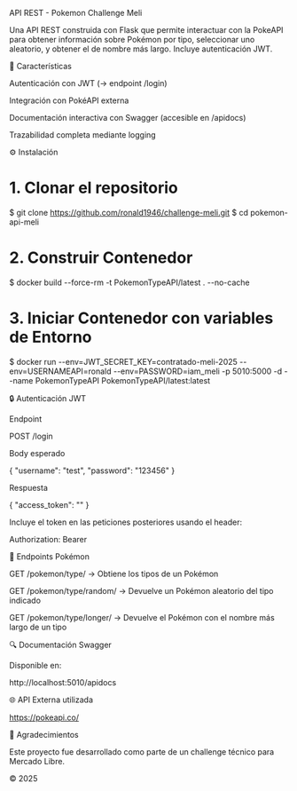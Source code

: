 API REST - Pokemon Challenge Meli

Una API REST construida con Flask que permite interactuar con la PokeAPI para obtener información sobre Pokémon por tipo, seleccionar uno aleatorio, y obtener el de nombre más largo. Incluye autenticación JWT.

🚀 Características

Autenticación con JWT (→ endpoint /login)

Integración con PokéAPI externa

Documentación interactiva con Swagger (accesible en /apidocs)

Trazabilidad completa mediante logging

⚙️ Instalación

# 1. Clonar el repositorio
$ git clone https://github.com/ronald1946/challenge-meli.git
$ cd pokemon-api-meli

# 2. Construir Contenedor
$ docker build --force-rm -t PokemonTypeAPI/latest . --no-cache

# 3. Iniciar Contenedor con variables de Entorno
$ docker run --env=JWT_SECRET_KEY=contratado-meli-2025 --env=USERNAMEAPI=ronald --env=PASSWORD=iam_meli -p 5010:5000 -d --name PokemonTypeAPI PokemonTypeAPI/latest:latest

🔒 Autenticación JWT

Endpoint

POST /login

Body esperado

{
  "username": "test",
  "password": "123456"
}

Respuesta

{
  "access_token": "<JWT Token>"
}

Incluye el token en las peticiones posteriores usando el header:

Authorization: Bearer <token>

🤖 Endpoints Pokémon

GET /pokemon/type/<name> → Obtiene los tipos de un Pokémon

GET /pokemon/type/random/<tipo> → Devuelve un Pokémon aleatorio del tipo indicado

GET /pokemon/type/longer/<tipo> → Devuelve el Pokémon con el nombre más largo de un tipo

🔍 Documentación Swagger

Disponible en:

http://localhost:5010/apidocs

🌐 API Externa utilizada

https://pokeapi.co/

🙏 Agradecimientos

Este proyecto fue desarrollado como parte de un challenge técnico para Mercado Libre.

© 2025
